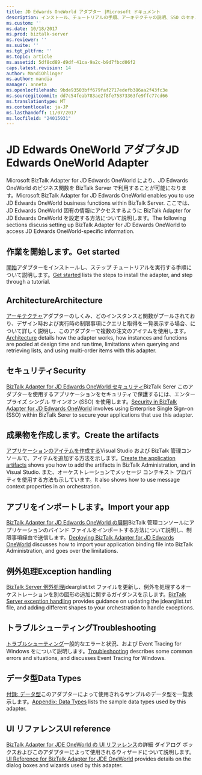 ```yaml
---
title: JD Edwards OneWorld アダプター |Microsoft ドキュメント
description: インストール、チュートリアルの手順、アーキテクチャの説明、SSO のセキュリティを使用して、アプリケーションの作成、バインド ファイルをインポートおよび BizTalk Adapter for j. d. の使用時に例外処理を追加 BizTalk Server で Edwards OneWorld
ms.custom: ''
ms.date: 10/18/2017
ms.prod: biztalk-server
ms.reviewer: ''
ms.suite: ''
ms.tgt_pltfrm: ''
ms.topic: article
ms.assetid: 5df8cd89-d9df-41ca-9a2c-b9d7fbcd06f2
caps.latest.revision: 14
author: MandiOhlinger
ms.author: mandia
manager: anneta
ms.openlocfilehash: 9bde93503bff679faf2717edefb386aa2f43fc3e
ms.sourcegitcommit: dd7c54feab783ae2f8fe75873363fe9ffc77cd66
ms.translationtype: MT
ms.contentlocale: ja-JP
ms.lasthandoff: 11/07/2017
ms.locfileid: "24015931"
---
```

# <a name="jd-edwards-oneworld-adapter"></a><span data-ttu-id="101bb-104">JD Edwards OneWorld アダプタ</span><span class="sxs-lookup"><span data-stu-id="101bb-104">JD Edwards OneWorld Adapter</span></span>
<span data-ttu-id="101bb-105">Microsoft BizTalk Adapter for JD Edwards OneWorld により、JD Edwards OneWorld のビジネス関数を BizTalk Server で利用することが可能になります。</span><span class="sxs-lookup"><span data-stu-id="101bb-105">Microsoft BizTalk Adapter for JD Edwards OneWorld enables you to use JD Edwards OneWorld business functions within BizTalk Server.</span></span> <span data-ttu-id="101bb-106">ここでは、JD Edwards OneWorld 固有の情報にアクセスするように BizTalk Adapter for JD Edwards OneWorld を設定する方法について説明します。</span><span class="sxs-lookup"><span data-stu-id="101bb-106">The following sections discuss setting up BizTalk Adapter for JD Edwards OneWorld to access JD Edwards OneWorld-specific information.</span></span>  
  
## <a name="get-started"></a><span data-ttu-id="101bb-107">作業を開始します。</span><span class="sxs-lookup"><span data-stu-id="101bb-107">Get started</span></span> 
<span data-ttu-id="101bb-108">[開始](../core/getting-started-with-biztalk-adapter-for-jd-edwards-oneworld.md)アダプターをインストールし、ステップ チュートリアルを実行する手順について説明します。</span><span class="sxs-lookup"><span data-stu-id="101bb-108">[Get started](../core/getting-started-with-biztalk-adapter-for-jd-edwards-oneworld.md) lists the steps to install the adapter, and step through a tutorial.</span></span>

## <a name="architecture"></a><span data-ttu-id="101bb-109">Architecture</span><span class="sxs-lookup"><span data-stu-id="101bb-109">Architecture</span></span>
<span data-ttu-id="101bb-110">[アーキテクチャ](../core/planning-and-architecture17.md)アダプターのしくみ、どのインスタンスと関数がプールされており、デザイン時および実行時の制限事項にクエリと取得を一覧表示する場合、について詳しく説明し、このアダプターで複数の注文のアイテムを使用します。</span><span class="sxs-lookup"><span data-stu-id="101bb-110">[Architecture](../core/planning-and-architecture17.md) details how the adapter works, how instances and functions are pooled at design time and run time, limitations when  querying and retrieving lists, and using multi-order items with this adapter.</span></span>

## <a name="security"></a><span data-ttu-id="101bb-111">セキュリティ</span><span class="sxs-lookup"><span data-stu-id="101bb-111">Security</span></span>
<span data-ttu-id="101bb-112">[BizTalk Adapter for JD Edwards OneWorld セキュリティ](../core/security-in-biztalk-adapter-for-jd-edwards-oneworld.md)BizTalk Serer このアダプターを使用するアプリケーションをセキュリティで保護するには、エンタープライズ シングル サインオン (SSO) を使用します。</span><span class="sxs-lookup"><span data-stu-id="101bb-112">[Security in BizTalk Adapter for JD Edwards OneWorld](../core/security-in-biztalk-adapter-for-jd-edwards-oneworld.md) involves using Enterprise Single Sign-on (SSO) within BizTalk Serer to secure your applications that use this adapter.</span></span>

## <a name="create-the-artifacts"></a><span data-ttu-id="101bb-113">成果物を作成します。</span><span class="sxs-lookup"><span data-stu-id="101bb-113">Create the artifacts</span></span>
<span data-ttu-id="101bb-114">[アプリケーションのアイテムを作成する](../core/developing-applications3.md)Visual Studio および BizTalk 管理コンソールで、アイテムを追加する方法を示します。</span><span class="sxs-lookup"><span data-stu-id="101bb-114">[Create the application artifacts](../core/developing-applications3.md) shows you how to add the artifacts in BizTalk Administration, and in Visual Studio.</span></span> <span data-ttu-id="101bb-115">また、オーケストレーションでメッセージ コンテキスト プロパティを使用する方法も示しています。</span><span class="sxs-lookup"><span data-stu-id="101bb-115">It also shows how to use message context properties in an orchestration.</span></span>

## <a name="import-your-app"></a><span data-ttu-id="101bb-116">アプリをインポートします。</span><span class="sxs-lookup"><span data-stu-id="101bb-116">Import your app</span></span>
<span data-ttu-id="101bb-117">[BizTalk Adapter for JD Edwards OneWorld の展開](../core/deploying-biztalk-adapter-for-jd-edwards-oneworld.md)BizTalk 管理コンソールにアプリケーションのバインド ファイルをインポートする方法について説明し、制限事項経由で送信します。</span><span class="sxs-lookup"><span data-stu-id="101bb-117">[Deploying BizTalk Adapter for JD Edwards OneWorld](../core/deploying-biztalk-adapter-for-jd-edwards-oneworld.md) discusses how to import your application binding file into BizTalk Administration, and goes over the limitations.</span></span> 

## <a name="exception-handling"></a><span data-ttu-id="101bb-118">例外処理</span><span class="sxs-lookup"><span data-stu-id="101bb-118">Exception handling</span></span> 
<span data-ttu-id="101bb-119">[BizTalk Server 例外処理](../core/using-biztalk-server-exception-handling1.md)jdearglist.txt ファイルを更新し、例外を処理するオーケストレーションを別の図形の追加に関するガイダンスを示します。</span><span class="sxs-lookup"><span data-stu-id="101bb-119">[BizTalk Server exception handling](../core/using-biztalk-server-exception-handling1.md) provides guidance on updating the jdearglist.txt file, and adding different shapes to your orchestration to handle exceptions.</span></span>

## <a name="troubleshooting"></a><span data-ttu-id="101bb-120">トラブルシューティング</span><span class="sxs-lookup"><span data-stu-id="101bb-120">Troubleshooting</span></span>
<span data-ttu-id="101bb-121">[トラブルシューティング](../core/troubleshooting-jd-edwards-oneworld.md)一般的なエラーと状況、および Event Tracing for Windows をについて説明します。</span><span class="sxs-lookup"><span data-stu-id="101bb-121">[Troubleshooting](../core/troubleshooting-jd-edwards-oneworld.md) describes some common errors and situations, and discusses Event Tracing for Windows.</span></span>

## <a name="data-types"></a><span data-ttu-id="101bb-122">データ型</span><span class="sxs-lookup"><span data-stu-id="101bb-122">Data Types</span></span>
<span data-ttu-id="101bb-123">[付録: データ型](../core/appendix-a-data-types.md)このアダプターによって使用されるサンプルのデータ型を一覧表示します。</span><span class="sxs-lookup"><span data-stu-id="101bb-123">[Appendix: Data Types](../core/appendix-a-data-types.md) lists the sample data types used by this adapter.</span></span>

## <a name="ui-reference"></a><span data-ttu-id="101bb-124">UI リファレンス</span><span class="sxs-lookup"><span data-stu-id="101bb-124">UI reference</span></span>
<span data-ttu-id="101bb-125">[BizTalk Adapter for JDE OneWorld の UI リファレンス](../core/ui-reference-for-biztalk-adapter-for-jde-oneworld.md)の詳細 ダイアログ ボックスおよびこのアダプターによって使用されるウィザードについて説明します。</span><span class="sxs-lookup"><span data-stu-id="101bb-125">[UI Reference for BizTalk Adapter for JDE OneWorld](../core/ui-reference-for-biztalk-adapter-for-jde-oneworld.md) provides details on the dialog boxes and wizards used by this adapter.</span></span> 